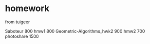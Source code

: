 # homework

from tuigeer


Saboteur   800
hmw1       800
Geometric-Algorithms_hwk2  900
hmw2       700
photoshare 1500
